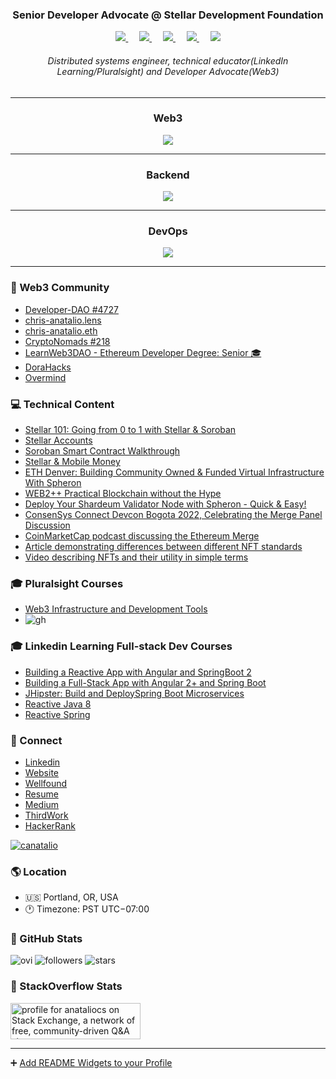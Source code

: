 <link href="readme.css" rel="stylesheet" type="text/css" media="all"></link>

<h3 align="center">Senior Developer Advocate @ Stellar Development Foundation</h3>
<p align="center">
  <span style="margin: 0 5px;">
    <a href="https://www.linkedin.com/in/anataliocs/">
      <img src="https://raw.githubusercontent.com/anataliocs/ColoredBadges/refs/heads/master/svg/social/linkedin.svg"/>
    </a>
  </span> 
  &nbsp;
  <span style="margin: 0 5px;">
    <a href="https://x.com/CAnatalio">
      <img src="https://raw.githubusercontent.com/anataliocs/ColoredBadges/refs/heads/master/svg/social/twitter.svg" />
    </a>
  </span>
  &nbsp;

  <span style="margin: 0 5px;">
    <a href="https://stackoverflow.com/users/555177/anataliocs">
      <img src="https://raw.githubusercontent.com/anataliocs/ColoredBadges/refs/heads/master/svg/social/stackoverflow.svg" />
    </a>
  </span>
  &nbsp;

  <span style="margin: 0 5px;">
    <a href="https://medium.com/@anataliocs">
      <img src="https://raw.githubusercontent.com/anataliocs/ColoredBadges/refs/heads/master/svg/blogs/medium.svg" />
    </a>  
  </span>
  &nbsp;

  <span style="margin: 0 5px;">
    <a href="https://dev.to/anataliocs">
      <img src="https://raw.githubusercontent.com/anataliocs/ColoredBadges/refs/heads/master/svg/blogs/devto.svg" />
    </a>  
  </span>

</p>
<h6 align="center">Distributed systems engineer, technical educator(LinkedIn Learning/Pluralsight) and Developer Advocate(Web3)</h6>

---

<h3 align="center">Web3</h3>
<p align="center">
  <a href="https://skillicons.dev">
    <img src="https://skillicons.dev/icons?i=rust,solidity,ts,wasm" />
  </a>
</p>

---

<h3 align="center">Backend</h3>
<p align="center">
  <a href="https://skillicons.dev">
    <img src="https://skillicons.dev/icons?i=gradle,idea,java,nestjs,nodejs,reactivex,webstorm" />
  </a>
</p>

---

<h3 align="center">DevOps</h3>
<p align="center">
  <a href="https://skillicons.dev">
    <img src="https://skillicons.dev/icons?i=aws,bash,discord,docker,githubactions,linux" />
  </a>
</p>

---

### 💌 Web3 Community
- [Developer-DAO #4727](https://opensea.io/assets/ethereum/0x25ed58c027921e14d86380ea2646e3a1b5c55a8b/4727)
- [chris-anatalio.lens](https://www.lensfrens.xyz/chris-anatalio.lens)
- [chris-anatalio.eth](https://app.poap.xyz/scan/0x8e61a42dabda412be211faa16d9414506935c9cc)
- [CryptoNomads #218](https://opensea.io/assets/ethereum/0x951416cb5a9c5379ae696acb07cb8e25aefad370/218)
- [LearnWeb3DAO - Ethereum Developer Degree: Senior 🎓 ](https://learnweb3.io/u/chris-anatalio.eth)
- [DoraHacks](https://dorahacks.io/hacker/chris-anatalio)
- [Overmind](https://overmind.xyz/@anataliocs)

### 💻 Technical Content
- [Stellar 101: Going from 0 to 1 with Stellar & Soroban](https://www.youtube.com/watch?v=xnQNHL4CHCQ)
- [Stellar Accounts](https://www.youtube.com/watch?v=Lxg61mH-P6o)
- [Soroban Smart Contract Walkthrough](https://www.youtube.com/watch?v=TB7ORkbxcpQ)
- [Stellar & Mobile Money](https://www.youtube.com/watch?v=1XEY3jW7mRg)
- [ETH Denver:  Building Community Owned & Funded Virtual Infrastructure With Spheron ](https://www.youtube.com/watch?v=nyhw-KNx12k)
- [WEB2++ Practical Blockchain without the Hype](https://www.youtube.com/watch?v=NFherBDv0G4)
- [Deploy Your Shardeum Validator Node with Spheron - Quick & Easy!](https://www.youtube.com/watch?v=uNb-_jl7XRs)
- [ConsenSys Connect Devcon Bogota 2022, Celebrating the Merge Panel Discussion](https://www.youtube.com/live/iE8CGzadKZ8?si=IWPhpKZEuYqW9pWc&t=16726)
- [CoinMarketCap podcast discussing the Ethereum Merge](https://coinmarketcap.com/alexandria/article/special-podcast-ethereum-s-merge-explained)
- [Article demonstrating differences between different NFT standards](https://blog.infura.io/post/comparing-nft-standards-erc-721-vs-erc-721a-vs-erc-1155)
- [Video describing NFTs and their utility in simple terms](https://www.youtube.com/watch?v=fXEIUREpDgA)

### 🎓 Pluralsight Courses 
 - [Web3 Infrastructure and Development Tools](https://www.pluralsight.com/courses/web3-infrastructure-development-tools)
 - ![gh](https://github.com/anataliocs/anataliocs/assets/4750426/4103c812-60db-415d-bde6-487c104090b7)

### 🎓 Linkedin Learning Full-stack Dev Courses
 - [Building a Reactive App with Angular and SpringBoot 2](https://www.linkedin.com/learning/building-a-reactive-app-with-angular-and-spring-boot-2)
 - [Building a Full-Stack App with Angular 2+ and
   Spring Boot](https://www.linkedin.com/learning/building-a-full-stack-app-with-angular-2-plus-and-spring-boot/welcome?u=2125562)
 - [JHipster: Build and DeploySpring Boot
   Microservices](https://www.linkedin.com/learning/jhipster-build-and-deploy-spring-boot-microservices/welcome?u=2125562)
 - [Reactive Java 8](https://www.linkedin.com/learning/reactive-programming-with-java-8/welcome?u=2125562)
 - [Reactive Spring](https://www.linkedin.com/learning/reactive-spring/making-the-jump-to-reactive-spring?u=2125562)

### 📢 Connect
- [Linkedin](https://www.linkedin.com/in/anataliocs/)
- [Website](https://chris-anatalio.dev/)
- [Wellfound](https://wellfound.com/u/canatalio)
- [Resume](https://drive.google.com/file/d/18OZwr5tm1e3yjUir_q7hqNzlA6xDNjki/view?usp=sharing)
- [Medium](https://medium.com/@anataliocs)
- [ThirdWork](https://www.thirdwork.xyz/roles-freelancers/chris-anatalio)
- [HackerRank](https://www.hackerrank.com/profile/anataliocs)

<a href="https://twitter.com/CAnatalio">
 <img src="https://img.shields.io/twitter/follow/canatalio?logo=twitter&style=for-the-badge" alt="canatalio" />
</a>

### 🌎 Location
- 🇺🇸 Portland, OR, USA
- 🕐 Timezone: PST UTC−07:00

### 🎉 GitHub Stats

<img src="https://github-readme-stats.vercel.app/api/top-langs?username=anataliocs&show_icons=true&locale=en&layout=compact&theme=chartreuse-dark" alt="ovi" />

<img alt="followers" title="Follow me on Github" src="https://img.shields.io/github/followers/anataliocs?color=236ad3&style=for-the-badge&logo=github&label=Followers"/>

<img src="https://img.shields.io/github/stars/anataliocs?label=Stars" alt="stars">

### 🎉 StackOverflow Stats

<a href="https://stackexchange.com/users/267167"><img src="https://stackexchange.com/users/flair/267167.png" width="208" height="58" alt="profile for anataliocs on Stack Exchange, a network of free, community-driven Q&amp;A sites" title="profile for anataliocs on Stack Exchange, a network of free, community-driven Q&amp;A sites"></a>

----

➕ [Add README Widgets to your Profile](https://github.com/rzashakeri/beautify-github-profile)
